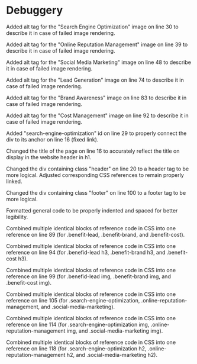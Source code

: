 # Debuggery

Added alt tag for the "Search Engine Optimization" image on line 30 to describe it in case of failed image rendering.

Added alt tag for the "Online Reputation Management" image on line 39 to describe it in case of failed image rendering.

Added alt tag for the "Social Media Marketing" image on line 48 to describe it in case of failed image rendering.

Added alt tag for the "Lead Generation" image on line 74 to describe it in case of failed image rendering.

Added alt tag for the "Brand Awareness" image on line 83 to describe it in case of failed image rendering.

Added alt tag for the "Cost Management" image on line 92 to describe it in case of failed image rendering.

Added "search-engine-optimization" id on line 29 to properly connect the div to its anchor on line 16 (fixed link).

Changed the title of the page on line 16 to accurately reflect the title on display in the website header in h1.

Changed the div containing class "header" on line 20 to a header tag to be more logical. Adjusted corresponding CSS references to remain properly linked.

Changed the div containing class "footer" on line 100 to a footer tag to be more logical.

Formatted general code to be properly indented and spaced for better legibility. 

Combined multiple identical blocks of reference code in CSS into one reference on line 89 (for .benefit-lead, .benefit-brand, and .benefit-cost).

Combined multiple identical blocks of reference code in CSS into one reference on line 94 (for .benefid-lead h3, .benefit-brand h3, and .benefit-cost h3).

Combined multiple identical blocks of reference code in CSS into one reference on line 99 (for .benefid-lead img, .benefit-brand img, and .benefit-cost img).

Combined multiple identical blocks of reference code in CSS into one reference on line 105 (for .search-engine-optimization, .online-reputation-management, and .social-media-marketing).

Combined multiple identical blocks of reference code in CSS into one reference on line 114 (for .search-engine-optimization img, .online-reputation-management img, and .social-media-marketing img).

Combined multiple identical blocks of reference code in CSS into one reference on line 118 (for .search-engine-optimization h2, .online-reputation-management h2, and .social-media-marketing h2).